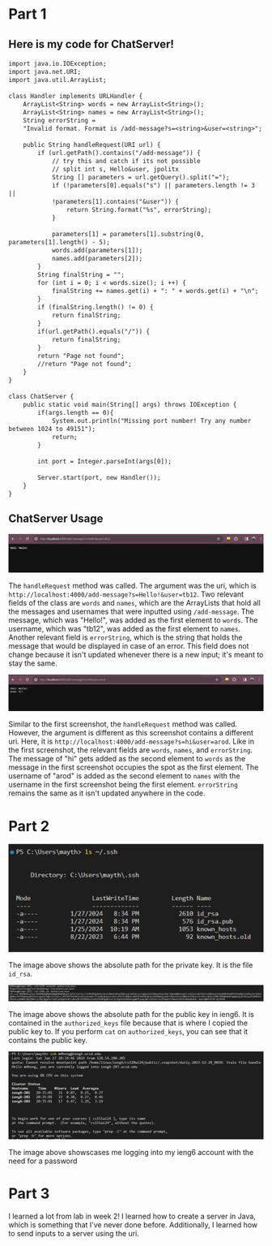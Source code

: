 # Part 1
## Here is my code for ChatServer!

```
import java.io.IOException;
import java.net.URI;
import java.util.ArrayList; 

class Handler implements URLHandler {
    ArrayList<String> words = new ArrayList<String>();
    ArrayList<String> names = new ArrayList<String>();
    String errorString = 
    "Invalid format. Format is /add-message?s=<string>&user=<string>";

    public String handleRequest(URI url) {
        if (url.getPath().contains("/add-message")) {
            // try this and catch if its not possible
            // split int s, Hello&user, jpolitx
            String [] parameters = url.getQuery().split("=");
            if (!parameters[0].equals("s") || parameters.length != 3 || 
            !parameters[1].contains("&user")) {
                return String.format("%s", errorString);
            }
            
            parameters[1] = parameters[1].substring(0, parameters[1].length() - 5);
            words.add(parameters[1]);
            names.add(parameters[2]);
        }
        String finalString = "";
        for (int i = 0; i < words.size(); i ++) {
            finalString += names.get(i) + ": " + words.get(i) + "\n";
        }
        if (finalString.length() != 0) {
            return finalString;
        }
        if(url.getPath().equals("/")) {
            return finalString;
        }
        return "Page not found";
        //return "Page not found";
    }
}

class ChatServer {
    public static void main(String[] args) throws IOException {
        if(args.length == 0){
            System.out.println("Missing port number! Try any number between 1024 to 49151");
            return;
        }

        int port = Integer.parseInt(args[0]);

        Server.start(port, new Handler());
    }
}

```

## ChatServer Usage

![screenshot1](screenshot1.png)

The `handleRequest` method was called. The argument was the uri, which is `http://localhost:4000/add-message?s=Hello!&user=tb12`. Two relevant fields of the class are `words` and `names`, which are the ArrayLists that hold all the messages and usernames that were inputted using `/add-message`. The message, which was "Hello!", was added as the first element to `words`. The username, which was "tb12", was added as the first element to `names`. Another relevant field is `errorString`, which is the string that holds the message that would be displayed in case of an error. This field does not change because it isn't updated whenever there is a new input; it's meant to stay the same. 

![screenshot2](screenshot2.png)

Similar to the first screenshot, the `handleRequest` method was called. However, the argument is different as this screenshot contains a different uri. Here, it is `http://localhost:4000/add-message?s=hi&user=arod`. Like in the first screenshot, the relevant fields are `words`, `names`, and `errorString`. The message of "hi" gets added as the second element to `words` as the message in the first screenshot occupies the spot as the first element. The username of "arod" is added as the second element to `names` with the username in the first screenshot being the first element. `errorString` remains the same as it isn't updated anywhere in the code.

# Part 2
![screenshot3](screenshot3.png)

The image above shows the absolute path for the private key. It is the file `id_rsa`.

![screenshot7](screenshot7.png)

The image above shows the absolute path for the public key in ieng6. It is contained in the `authorized_keys` file because that is where I copied the public key to. If you perform `cat` on `authorized_keys`, you can see that it contains the public key. 

![screenshot5](screenshot5.png)

The image above showscases me logging into my ieng6 account with the need for a password

# Part 3
I learned a lot from lab in week 2! I learned how to create a server in Java, which is something that I've never done before. Additionally, I learned how to send inputs to a server using the uri.
